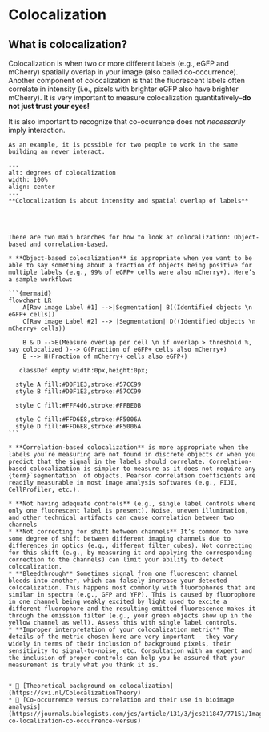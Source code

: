 # Colocalization

## What is colocalization?

Colocalization is when two or more different labels (e.g., eGFP and mCherry) spatially overlap in your image (also called co-occurrence). Another component of colocalization is that the fluorescent labels often correlate in intensity (i.e., pixels with brighter eGFP also have brighter mCherry). It is very important to measure colocalization quantitatively–**do not just trust your eyes!**

It is also important to recognize that co-ocurrence does not _necessarily_ imply interaction. 

```{margin}
As an example, it is possible for two people to work in the same building an never interact. 
```

```{figure} ../images/colocalization.png
---
alt: degrees of colocalization
width: 100%
align: center
---
**Colocalization is about intensity and spatial overlap of labels**
```

<br>

````{dropdown} 📏 How do I measure it?

There are two main branches for how to look at colocalization: Object-based and correlation-based.

* **Object-based colocalization** is appropriate when you want to be able to say something about a fraction of objects being positive for multiple labels (e.g., 99% of eGFP+ cells were also mCherry+). Here’s a sample workflow:

```{mermaid}
flowchart LR
    A[Raw image Label #1] -->|Segmentation| B((Identified objects \n eGFP+ cells))
    C[Raw image Label #2] --> |Segmentation| D((Identified objects \n mCherry+ cells))

    B & D -->E(Measure overlap per cell \n if overlap > threshold %, say colocalized )--> G(Fraction of eGFP+ cells also mCherry+)
    E --> H(Fraction of mCherry+ cells also eGFP+)

   classDef empty width:0px,height:0px;

  style A fill:#D0F1E3,stroke:#57CC99
  style B fill:#D0F1E3,stroke:#57CC99

  style C fill:#FFF4d6,stroke:#FFBE0B

  style C fill:#FFD6E8,stroke:#F5006A
  style D fill:#FFD6E8,stroke:#F5006A
```

* **Correlation-based colocalization** is more appropriate when the labels you’re measuring are not found in discrete objects or when you predict that the signal in the labels should correlate. Correlation-based colocalization is simpler to measure as it does not require any {term}`segmentation` of objects. Pearson correlation coefficients are readily measurable in most image analysis softwares (e.g., FIJI, CellProfiler, etc.).
````

````{dropdown} <span style="color: red">⚠️</span> Where can things go wrong?
* **Not having adequate controls** (e.g., single label controls where only one fluorescent label is present). Noise, uneven illumination, and other technical artifacts can cause correlation between two channels
* **Not correcting for shift between channels** It’s common to have some degree of shift between different imaging channels due to differences in optics (e.g., different filter cubes). Not correcting for this shift (e.g., by measuring it and applying the corresponding correction to the channels) can limit your ability to detect colocalization.
* **Bleedthrough** Sometimes signal from one fluorescent channel bleeds into another, which can falsely increase your detected colocalization. This happens most commonly with fluorophores that are similar in spectra (e.g., GFP and YFP). This is caused by fluorophore in one channel being weakly excited by light used to excite a different fluorophore and the resulting emitted fluorescence makes it through the emission filter (e.g., your green objects show up in the yellow channel as well). Assess this with single label controls.
* **Improper interpretation of your colocalization metric** The details of the metric chosen here are very important - they vary widely in terms of their inclusion of background pixels, their sensitivity to signal-to-noise, etc. Consultation with an expert and the inclusion of proper controls can help you be assured that your measurement is truly what you think it is. 
````

```{dropdown} 📚🤷‍♀️ Where can I learn more?

* 🔢 [Theoretical background on colocalization](https://svi.nl/ColocalizationTheory)
* 📄 [Co-occurrence versus correlation and their use in bioimage analysis](https://journals.biologists.com/jcs/article/131/3/jcs211847/77151/Image-co-localization-co-occurrence-versus)
```
